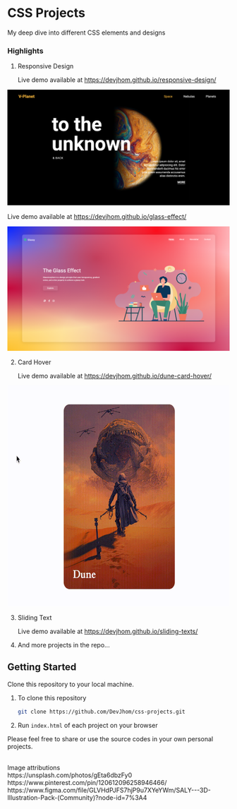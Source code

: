 # CSS Projects

My deep dive into different CSS elements and designs

### Highlights

1. Responsive Design

     Live demo available at https://devjhom.github.io/responsive-design/

![preview](./assets/responsive-design.png)


   Live demo available at https://devjhom.github.io/glass-effect/

![preview](./assets/glass-effect.png)

2. Card Hover

     Live demo available at https://devjhom.github.io/dune-card-hover/

<img src="./assets/dune-card-hover.gif" alt="dune card hover" width="590" height="500">

3. Sliding Text

     Live demo available at https://devjhom.github.io/sliding-texts/
     
4. And more projects in the repo...

## Getting Started
Clone this repository to your local machine.

1. To clone this repository
    ```sh
    git clone https://github.com/DevJhom/css-projects.git
    ```

2.  Run ```index.html``` of each project on your browser


Please feel free to share or use the source codes in your own personal projects.

<br>
Image attributions
<br>
https://unsplash.com/photos/gEta6dbzFy0
<br>
https://www.pinterest.com/pin/120612096258946466/
<br>
https://www.figma.com/file/GLVHdPJFS7hjP9u7XYeYWm/SALY---3D-Illustration-Pack-(Community)?node-id=7%3A4
